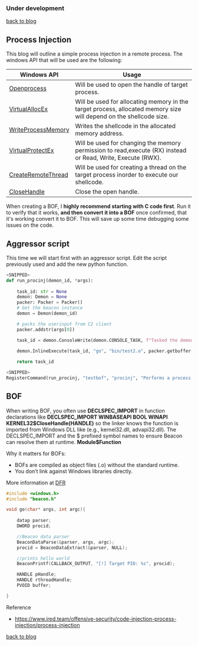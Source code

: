 ### Under development
[back to blog](../blog.md)

## Process Injection
This blog will outline a simple process injection in a remote process. The windows API that will be used are the following:

| Windows API | Usage 
| -------- | -------- 
| [Openprocess](https://learn.microsoft.com/en-us/windows/win32/api/processthreadsapi/nf-processthreadsapi-openprocess) | Will be used to open the handle of target process. 
| [VirtualAllocEx](https://learn.microsoft.com/en-us/windows/win32/api/memoryapi/nf-memoryapi-virtualallocex) | Will be used for allocating memory in the target process, allocated memory size will depend on the shellcode size. 
| [WriteProcessMemory](https://learn.microsoft.com/en-us/windows/win32/api/memoryapi/nf-memoryapi-writeprocessmemory) | Writes the shellcode in the allocated memory address.
| [VirtualProtectEx](https://learn.microsoft.com/en-us/windows/win32/api/memoryapi/nf-memoryapi-virtualprotectex) | Will be used for changing the memory permission to read,execute (RX) instead or Read, Write, Execute (RWX).
| [CreateRemoteThread](https://learn.microsoft.com/en-us/windows/win32/api/processthreadsapi/nf-processthreadsapi-createremotethread) | Will be used for creating a thread on the target process inorder to execute our shellcode.
| [CloseHandle](https://learn.microsoft.com/en-us/windows/win32/api/handleapi/nf-handleapi-closehandle) | Close the open handle.

When creating a BOF, I **highly recommend starting with C code first**. Run it to verify that it works, **and then convert it into a BOF** once confirmed, that it's working convert it to BOF. This will save up some time debugging some issues on the code.

## Aggressor script

This time we will start first with an aggressor script. Edit the script previously used and add the new python function.

```py
<SNIPPED>
def run_procinj(demon_id, *args):
    
    task_id: str = None
    demon: Demon = None
    packer: Packer = Packer() 
    # Get the beacon instance
    demon = Demon(demon_id)

    # packs the userinput from C2 client
    packer.addstr(args[0])

    task_id = demon.ConsoleWrite(demon.CONSOLE_TASK, f"Tasked the demon to execute process injection on the process ID: {args[0]}")
   
    demon.InlineExecute(task_id, "go", "bin/test2.o", packer.getbuffer(), False)

    return task_id

<SNIPPED>
RegisterCommand(run_procinj, "testbof", "procinj", "Performs a process injection on the target process", 0, "usage: ", "4512")
```

## BOF

When writing BOF, you often use **DECLSPEC_IMPORT** in function declarations like **DECLSPEC_IMPORT WINBASEAPI BOOL WINAPI KERNEL32$CloseHandle(HANDLE)** so the linker knows the function is imported from Windows DLL like (e.g., kernel32.dll, advapi32.dll). The DECLSPEC_IMPORT and the $ prefixed symbol names to ensure Beacon can resolve them at runtime. **Module$Function**

Why it matters for BOFs:

- BOFs are compiled as object files (.o) without the standard runtime.
- You don’t link against Windows libraries directly.


More information at [DFR](https://hstechdocs.helpsystems.com/manuals/cobaltstrike/current/userguide/content/topics/beacon-object-files_dynamic-func-resolution.htm)


```c
#include <windows.h>
#include "beacon.h"

void go(char* args, int argc){
    
    datap parser;
    DWORD procid;

    //Beacon data parser
    BeaconDataParse(&parser, args, argc);
    procid = BeaconDataExtract(&parser, NULL);

    //prints hello world
    BeaconPrintf(CALLBACK_OUTPUT, "[!] Target PID: %s", procid);

    HANDLE pHandle;
	HANDLE rthreadHandle;
	PVOID buffer;

}
```


Reference
- https://www.ired.team/offensive-security/code-injection-process-injection/process-injection

[back to blog](../blog.md)